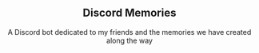 <div align="center">
    <h2>Discord Memories</h2>
    <p> A Discord bot dedicated to my friends and the memories we have created along the way</p>
</div>
